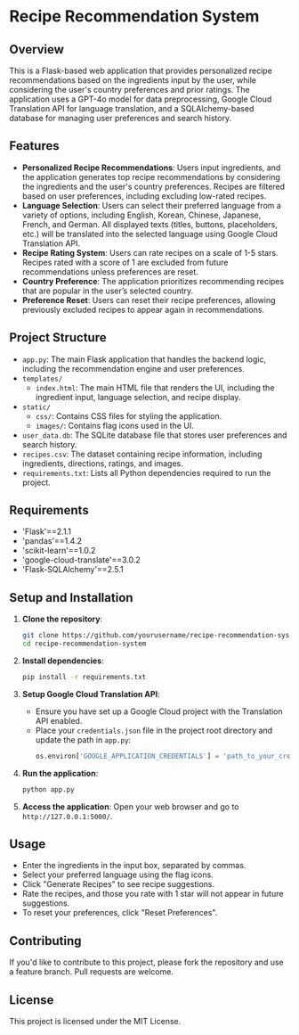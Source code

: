# Recipe Recommendation System

## Overview
This is a Flask-based web application that provides personalized recipe recommendations based on the ingredients input by the user, while considering the user's country preferences and prior ratings. The application uses a GPT-4o model for data preprocessing, Google Cloud Translation API for language translation, and a SQLAlchemy-based database for managing user preferences and search history.

## Features
- **Personalized Recipe Recommendations**: Users input ingredients, and the application generates top recipe recommendations by considering the ingredients and the user's country preferences. Recipes are filtered based on user preferences, including excluding low-rated recipes.
- **Language Selection**: Users can select their preferred language from a variety of options, including English, Korean, Chinese, Japanese, French, and German. All displayed texts (titles, buttons, placeholders, etc.) will be translated into the selected language using Google Cloud Translation API.
- **Recipe Rating System**: Users can rate recipes on a scale of 1-5 stars. Recipes rated with a score of 1 are excluded from future recommendations unless preferences are reset.
- **Country Preference**: The application prioritizes recommending recipes that are popular in the user’s selected country.
- **Preference Reset**: Users can reset their recipe preferences, allowing previously excluded recipes to appear again in recommendations.

## Project Structure
- `app.py`: The main Flask application that handles the backend logic, including the recommendation engine and user preferences.
- `templates/`
  - `index.html`: The main HTML file that renders the UI, including the ingredient input, language selection, and recipe display.
- `static/`
  - `css/`: Contains CSS files for styling the application.
  - `images/`: Contains flag icons used in the UI.
- `user_data.db`: The SQLite database file that stores user preferences and search history.
- `recipes.csv`: The dataset containing recipe information, including ingredients, directions, ratings, and images.
- `requirements.txt`: Lists all Python dependencies required to run the project.

## Requirements
- 'Flask'==2.1.1
- 'pandas'==1.4.2
- 'scikit-learn'==1.0.2
- 'google-cloud-translate'==3.0.2
- 'Flask-SQLAlchemy'==2.5.1

## Setup and Installation
1. **Clone the repository**:
    ```bash
    git clone https://github.com/yourusername/recipe-recommendation-system.git
    cd recipe-recommendation-system
    ```

2. **Install dependencies**:
    ```bash
    pip install -r requirements.txt
    ```

3. **Setup Google Cloud Translation API**:
    - Ensure you have set up a Google Cloud project with the Translation API enabled.
    - Place your `credentials.json` file in the project root directory and update the path in `app.py`:
      ```python
      os.environ['GOOGLE_APPLICATION_CREDENTIALS'] = 'path_to_your_credentials.json'
      ```

4. **Run the application**:
    ```bash
    python app.py
    ```

5. **Access the application**:
    Open your web browser and go to `http://127.0.0.1:5000/`.

## Usage
- Enter the ingredients in the input box, separated by commas.
- Select your preferred language using the flag icons.
- Click "Generate Recipes" to see recipe suggestions.
- Rate the recipes, and those you rate with 1 star will not appear in future suggestions.
- To reset your preferences, click "Reset Preferences".

## Contributing
If you'd like to contribute to this project, please fork the repository and use a feature branch. Pull requests are welcome.

## License
This project is licensed under the MIT License.
